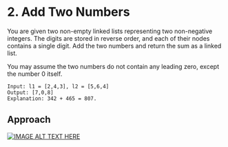 # 2. Add Two Numbers

You are given two non-empty linked lists representing two non-negative integers. The digits are stored in reverse order, and each of their nodes contains a single digit. Add the two numbers and return the sum as a linked list.

You may assume the two numbers do not contain any leading zero, except the number 0 itself.
```
Input: l1 = [2,4,3], l2 = [5,6,4]
Output: [7,0,8]
Explanation: 342 + 465 = 807.

```

## Approach
[![IMAGE ALT TEXT HERE](https://img.youtube.com/vi/wgFPrzTjm7s/0.jpg)](https://www.youtube.com/watch?v=wgFPrzTjm7s)